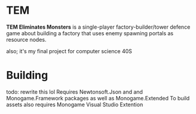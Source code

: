# TEM 
**TEM Eliminates Monsters** is a single-player factory-builder/tower defence game about building a factory that uses enemy spawning portals as resource nodes.

also; it's my final project for computer science 40S 

# Building
todo: rewrite this lol 
Requires Newtonsoft.Json and and Monogame.Framework packages as well as Monogame.Extended 
To build assets also requires Monogame Visual Studio Extention
